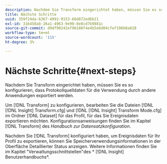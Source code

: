 ```yaml
---
description: Nachdem Sie Transform eingerichtet haben, müssen Sie es so konfigurieren, dass Protokollquelldaten für die Verwendung durch andere Anwendungen exportiert werden.
title: Nächste Schritte
uuid: 359f24da-6367-4992-9153-66d872ed6b21
exl-id: 316458ab-26a1-4963-9e90-8e8cd7b9881c
source-git-commit: d9df90242ef96188f4e4b5e6d04cfef196b0a628
workflow-type: tm+mt
source-wordcount: '115'
ht-degree: 3%

---
```


# Nächste Schritte{#next-steps}

Nachdem Sie Transform eingerichtet haben, müssen Sie es so konfigurieren, dass Protokollquelldaten für die Verwendung durch andere Anwendungen exportiert werden.

Um [!DNL Transform] zu konfigurieren, bearbeiten Sie die Dateien [!DNL [!DNL Insight] Transform.cfg] und [!DNL [!DNL Insight] Transform Mode.cfg] im Ordner [!DNL Dataset] für das Profil, für das Sie Ereignisdaten exportieren möchten. Konfigurationsanweisungen finden Sie im Kapitel [!DNL Transform] des *Handbuch zur Datensatzkonfiguration*.

Nachdem Sie [!DNL Transform] konfiguriert haben, um Ereignisdaten für Ihr Profil zu exportieren, können Sie Speicherverwendungsinformationen in der Oberfläche Detaillierter Status anzeigen. Weitere Informationen finden Sie im Kapitel &quot;Verwaltungsschnittstellen&quot;des * [!DNL Insight] Benutzerhandbuchs*.
